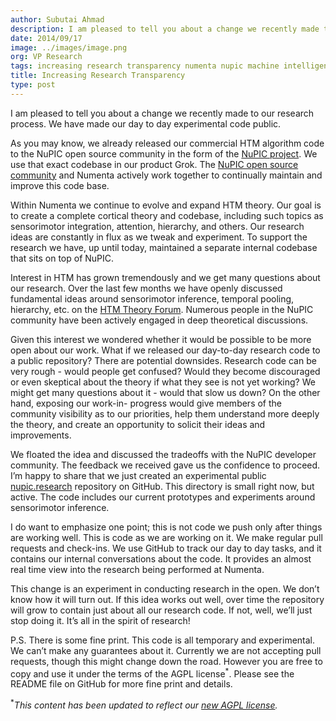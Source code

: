 ```yaml
---
author: Subutai Ahmad
description: I am pleased to tell you about a change we recently made to our research process. We have made our day to day experimental code public. We've already released our commercial HTM algorithm code to the
date: 2014/09/17
image: ../images/image.png
org: VP Research
tags: increasing research transparency numenta nupic machine intelligence
title: Increasing Research Transparency
type: post
---
```


I am pleased to tell you about a change we recently made to our research
process. We have made our day to day experimental code public.

As you may know, we already released our commercial HTM algorithm code to the
NuPIC open source community in the form of the
[NuPIC project](http://numenta.org). We use that exact codebase in our product
Grok. The [NuPIC open source community](http://discourse.numenta.org/) and
Numenta actively work together to continually maintain and improve this code
base.

Within Numenta we continue to evolve and expand HTM theory. Our goal is to
create a complete cortical theory and codebase, including such topics as
sensorimotor integration, attention, hierarchy, and others. Our research ideas
are constantly in flux as we tweak and experiment. To support the research we
have, up until today, maintained a separate internal codebase that sits on top
of NuPIC.

Interest in HTM has grown tremendously and we get many questions about our
research. Over the last few months we have openly discussed fundamental ideas
around sensorimotor inference, temporal pooling, hierarchy, etc. on the
[HTM Theory Forum](https://discourse.numenta.org/c/htm-theory).
Numerous people in the NuPIC community have been actively engaged in deep
theoretical discussions.

Given this interest we wondered whether it would be possible to be more open
about our work. What if we released our day-to-day research code to a public
repository? There are potential downsides. Research code can be very rough -
would people get confused? Would they become discouraged or even skeptical about
the theory if what they see is not yet working? We might get many questions
about it - would that slow us down? On the other hand, exposing our work-in-
progress would give members of the community visibility as to our priorities,
help them understand more deeply the theory, and create an opportunity to
solicit their ideas and improvements.

We floated the idea and discussed the tradeoffs with the NuPIC developer
community. The feedback we received gave us the confidence to proceed. I’m
happy to share that we just created an experimental public
[nupic.research](https://github.com/numenta/nupic.research) repository on
GitHub. This directory is small right now, but active. The code includes our
current prototypes and experiments around sensorimotor inference.

I do want to emphasize one point; this is not code we push only after things are
working well. This is code as we are working on it. We make regular pull
requests and check-ins. We use GitHub to track our day to day tasks, and it
contains our internal conversations about the code. It provides an almost real
time view into the research being performed at Numenta.

This change is an experiment in conducting research in the open. We don’t know
how it will turn out. If this idea works out well, over time the repository will
grow to contain just about all our research code. If not, well, we’ll just stop
doing it. It’s all in the spirit of research!

P.S. There is some fine print. This code is all temporary and experimental. We
can’t make any guarantees about it. Currently we are not accepting pull
requests, though this might change down the road. However you are free to copy
and use it under the terms of the AGPL license<sup>*</sup>. Please see the
README file on GitHub for more fine print and details.

<sup>\*</sup>*This content has been updated to reflect our
[new AGPL license](http://numenta.org/blog/2015/08/17/licensing-update.html).*

